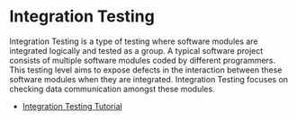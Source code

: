 # Integration Testing

Integration Testing is a type of testing where software modules are integrated logically and tested as a group. A typical software project consists of multiple software modules coded by different programmers. This testing level aims to expose defects in the interaction between these software modules when they are integrated. Integration Testing focuses on checking data communication amongst these modules.

- [Integration Testing Tutorial](https://www.guru99.com/integration-testing.html)
